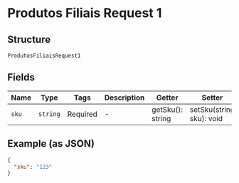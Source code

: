 
# Produtos Filiais Request 1

## Structure

`ProdutosFiliaisRequest1`

## Fields

| Name | Type | Tags | Description | Getter | Setter |
|  --- | --- | --- | --- | --- | --- |
| `sku` | `string` | Required | - | getSku(): string | setSku(string sku): void |

## Example (as JSON)

```json
{
  "sku": "123"
}
```

